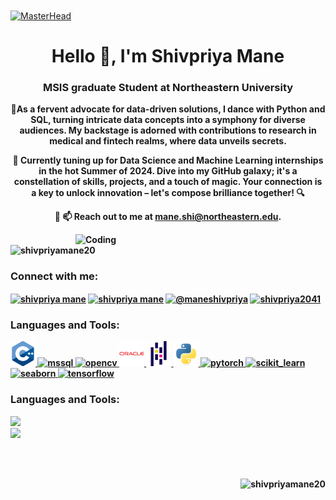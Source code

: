 <!DOCTYPE html>
<html lang="en">
<head>
  <meta charset="UTF-8">
  <meta name="viewport" content="width=device-width, initial-scale=1.0">
  
</head>
<body>
  <a href="https://rishavchanda.io">
    <img align="center" src="https://media.giphy.com/media/l378c04F2fjeZ7vH2/giphy.gif" alt="MasterHead" width="100%" height="500">
  </a>

  <h1 align="center">Hello 👋, I'm Shivpriya Mane</h1>
  <h3 align="center">MSIS graduate Student at Northeastern University</h3>

  <p align="center">
    <strong>🌟As a fervent advocate for data-driven solutions, I dance with Python and SQL, turning intricate data concepts into a symphony for diverse audiences. My backstage is adorned with contributions to research in medical and fintech realms, where data unveils secrets.</strong>
  </p>

  <p align="center">
    <strong>🌟 Currently tuning up for Data Science and Machine Learning internships in the hot Summer of 2024. Dive into my GitHub galaxy; it's a constellation of skills, projects, and a touch of magic. Your connection is a key to unlock innovation – let's compose brilliance together! 🔍
  </p>
<p align="center">
  <strong>🌟 📫 Reach out to me at <a href="mailto:mane.shi@northeastern.edu">mane.shi@northeastern.edu</a>.
</p>

  <div style="clear:both;">
    <img align="right" alt="Coding" width="400" src="https://media.giphy.com/media/LaVp0AyqR5bGsC5Cbm/giphy.gif">
  </div>

  <p align="left"> <img src="https://komarev.com/ghpvc/?username=shivpriyamane20&label=Profile%20views&color=0e75b6&style=flat" alt="shivpriyamane20" /> </p>

  <h3 align="left">Connect with me:</h3>
  <p align="left">
    <a href="https://linkedin.com/in/shivpriya mane" target="blank"><img align="center" src="https://raw.githubusercontent.com/rahuldkjain/github-profile-readme-generator/master/src/images/icons/Social/linked-in-alt.svg" alt="shivpriya mane" height="30" width="40" /></a>
    <a href="https://kaggle.com/shivpriya mane" target="blank"><img align="center" src="https://raw.githubusercontent.com/rahuldkjain/github-profile-readme-generator/master/src/images/icons/Social/kaggle.svg" alt="shivpriya mane" height="30" width="40" /></a>
    <a href="https://medium.com/@maneshivpriya" target="blank"><img align="center" src="https://raw.githubusercontent.com/rahuldkjain/github-profile-readme-generator/master/src/images/icons/Social/medium.svg" alt="@maneshivpriya" height="30" width="40" /></a>
    <a href="https://www.leetcode.com/shivpriya2041" target="blank"><img align="center" src="https://raw.githubusercontent.com/rahuldkjain/github-profile-readme-generator/master/src/images/icons/Social/leet-code.svg" alt="shivpriya2041" height="30" width="40" /></a>
  </p>

<h3 align="left">Languages and Tools:</h3>
<p align="left"> <a href="https://www.w3schools.com/cpp/" target="_blank" rel="noreferrer"> <img src="https://raw.githubusercontent.com/devicons/devicon/master/icons/cplusplus/cplusplus-original.svg" alt="cplusplus" width="40" height="40"/> </a> <a href="https://www.microsoft.com/en-us/sql-server" target="_blank" rel="noreferrer"> <img src="https://www.svgrepo.com/show/303229/microsoft-sql-server-logo.svg" alt="mssql" width="40" height="40"/> </a> <a href="https://opencv.org/" target="_blank" rel="noreferrer"> <img src="https://www.vectorlogo.zone/logos/opencv/opencv-icon.svg" alt="opencv" width="40" height="40"/> </a> <a href="https://www.oracle.com/" target="_blank" rel="noreferrer"> <img src="https://raw.githubusercontent.com/devicons/devicon/master/icons/oracle/oracle-original.svg" alt="oracle" width="40" height="40"/> </a> <a href="https://pandas.pydata.org/" target="_blank" rel="noreferrer"> <img src="https://raw.githubusercontent.com/devicons/devicon/2ae2a900d2f041da66e950e4d48052658d850630/icons/pandas/pandas-original.svg" alt="pandas" width="40" height="40"/> </a> <a href="https://www.python.org" target="_blank" rel="noreferrer"> <img src="https://raw.githubusercontent.com/devicons/devicon/master/icons/python/python-original.svg" alt="python" width="40" height="40"/> </a> <a href="https://pytorch.org/" target="_blank" rel="noreferrer"> <img src="https://www.vectorlogo.zone/logos/pytorch/pytorch-icon.svg" alt="pytorch" width="40" height="40"/> </a> <a href="https://scikit-learn.org/" target="_blank" rel="noreferrer"> <img src="https://upload.wikimedia.org/wikipedia/commons/0/05/Scikit_learn_logo_small.svg" alt="scikit_learn" width="40" height="40"/> </a> <a href="https://seaborn.pydata.org/" target="_blank" rel="noreferrer"> <img src="https://seaborn.pydata.org/_images/logo-mark-lightbg.svg" alt="seaborn" width="40" height="40"/> </a> <a href="https://www.tensorflow.org" target="_blank" rel="noreferrer"> <img src="https://www.vectorlogo.zone/logos/tensorflow/tensorflow-icon.svg" alt="tensorflow" width="40" height="40"/> </a> </p>

<!DOCTYPE html>
<html lang="en">
<head>
  <meta charset="UTF-8">
  <meta name="viewport" content="width=device-width, initial-scale=1.0">
  <title>Shivpriya Mane</title>
</head>
<body>
  <h3 align="left">Languages and Tools:</h3>
  <p align="left"> 
    <!-- Insert your icons and links to your technologies here -->
  </p>

  <div align="left">
    <a href="https://github.com/shivpriyamane20">
      <img height="180em" src="https://github-readme-stats.vercel.app/api?username=shivpriyamane20&theme=blue-green&show_icons=true" />  
    </a>
  </div>

  <!-- Using a flex container to align images side by side -->
  <div style="display: flex; justify-content: space-between; align-items: center;">
    <img height="180em" src="https://github-readme-stats.vercel.app/api/top-langs/?username=shivpriyamane20&theme=blue-green&layout=compact" />
    <img src="https://github-readme-streak-stats.herokuapp.com/?user=shivpriyamane20&theme=dark" alt="shivpriyamane20" />
  </div>
</body>
</html>

